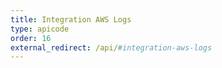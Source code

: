 ```yaml
---
title: Integration AWS Logs
type: apicode
order: 16
external_redirect: /api/#integration-aws-logs
---
```

